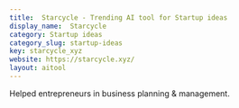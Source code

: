 ```yaml
---
title:  Starcycle - Trending AI tool for Startup ideas
display_name:  Starcycle
category: Startup ideas
category_slug: startup-ideas
key: starcycle_xyz
website: https://starcycle.xyz/
layout: aitool
---
```


Helped entrepreneurs in business planning & management.
